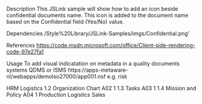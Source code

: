 
Description
This JSLink sample will show how to add an icon beside confidential documents name. 
This icon is added to the document name based on the Confidential field (Yes/No) value.

Dependencies
/Style%20Library/JSLink-Samples/imgs/Confidential.png' 

References
https://code.msdn.microsoft.com/office/Client-side-rendering-code-97e27fa1

Usage
To add visual indicatation on metadata in a quality documents systems QDMS or ISMS
https://apps-metaware-nl/webapps/demoIso27000/app001.nsf e.g. risk 

HRM
Logistics
1.2 Organization Chart A02 1
1.3 Tasks A03 1
1.4 Mission and Policy A04 1
Production
Logistics
Sales
